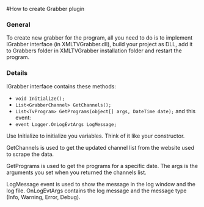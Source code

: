 #How to create Grabber plugin

### General ###
To create new grabber for the program, all you need to do is to implement IGrabber interface (in XMLTVGrabber.dll), build your project as DLL, add it to Grabbers folder in XMLTVGrabber installation folder and restart the program.

### Details ###
IGrabber interface contains these methods:
  * `void Initialize();`
  * `List<GrabberChannel> GetChannels();`
  * `List<TvProgram> GetPrograms(object[] args, DateTime date);`
and this event:
  * `event Logger.OnLogEvtArgs LogMessage;`

Use Initialize to initialize you variables. Think of it like your constructor.

GetChannels is used to get the updated channel list from the website used to scrape the data.

GetPrograms is used to get the programs for a specific date. The args is the arguments you set when you returned the channels list.

LogMessage event is used to show the message in the log window and the log file. OnLogEvtArgs contains the log message and the message type (Info, Warning, Error, Debug).